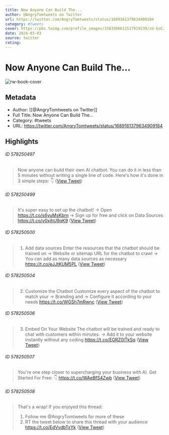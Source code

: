 ```yaml
---
title: Now Anyone Can Build The...
author: @AngryTomtweets on Twitter
url: https://twitter.com/AngryTomtweets/status/1689181379634909184
category: #tweets
cover: https://pbs.twimg.com/profile_images/1583586611517919239/iU-EoCz1.jpg
date: 2024-03-03
source: twitter
rating:
---
```

# Now Anyone Can Build The...

![rw-book-cover](https://pbs.twimg.com/profile_images/1583586611517919239/iU-EoCz1.jpg)

## Metadata
- Author: [[@AngryTomtweets on Twitter]]
- Full Title: Now Anyone Can Build The...
- Category: #tweets
- URL: https://twitter.com/AngryTomtweets/status/1689181379634909184

## Highlights
###### ID 578250497
> Now anyone can build their own AI chatbot.
> You can do it in less than 5 minutes without writing a single line of code.
> Here's how it's done in 3 simple steps: 👇 ([View Tweet](https://twitter.com/AngryTomtweets/status/1689181379634909184))
    
###### ID 578250499
> It's super easy to set up the chatbot!
> → Open https://t.co/s6yuMsKbrn 
> → Sign up for free and click on Data Sources https://t.co/v0xjhU9qK9 ([View Tweet](https://twitter.com/AngryTomtweets/status/1689181398731558912))
    
###### ID 578250500
> 1. Add data sources
> Enter the resources that the chatbot should be trained on
> → Website or sitemap URL for the chatbot to crawl
> → You can add as many data sources as necessary https://t.co/eJJtKUM5PL ([View Tweet](https://twitter.com/AngryTomtweets/status/1689181426749431808))
    
###### ID 578250504
> 2. Customize the Chatbot
> Customize every aspect of the chatbot to match your 
> → Branding and 
> → Configure it according to your needs https://t.co/WGSh7mRwnc ([View Tweet](https://twitter.com/AngryTomtweets/status/1689181451567202305))
    
###### ID 578250506
> 3. Embed On Your Website
> The chatbot will be trained and ready to chat with customers within minutes. 
> → Add it to your website instantly without any coding https://t.co/EGRZ0lTkSq ([View Tweet](https://twitter.com/AngryTomtweets/status/1689181471683002368))
    
###### ID 578250507
> You're one step closer to supercharging your business with AI.
> Get Started For Free: 👇
> https://t.co/WAeBfS4Zwb ([View Tweet](https://twitter.com/AngryTomtweets/status/1689181478670798848))
    
###### ID 578250508
> That's a wrap!
> If you enjoyed this thread:
> 1. Follow me @AngryTomtweets for more of these
> 2. RT the tweet below to share this thread with your audience https://t.co/EdVvdbTxYk ([View Tweet](https://twitter.com/AngryTomtweets/status/1689181480285511680))
    
